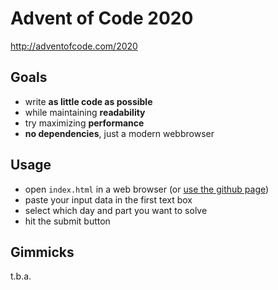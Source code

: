 # Advent of Code 2020
http://adventofcode.com/2020

## Goals

* write **as little code as possible**
* while maintaining **readability**
* try maximizing **performance**
* **no dependencies**, just a modern webbrowser

## Usage

* open `index.html` in a web browser (or [use the github page](https://romansixty.github.io/adventofcode-2020/))
* paste your input data in the first text box
* select which day and part you want to solve
* hit the submit button

## Gimmicks

t.b.a.
